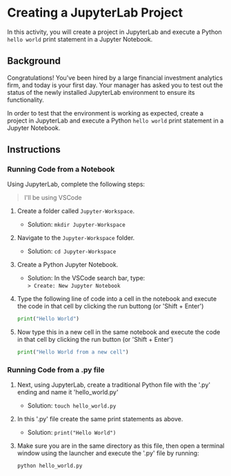 # Creating a JupyterLab Project

In this activity, you will create a project in JupyterLab and execute a Python `hello world` print statement in a Jupyter Notebook.

## Background

Congratulations! You've been hired by a large financial investment analytics firm, and today is your first day. Your manager has asked you to test out the status of the newly installed JupyterLab environment to ensure its functionality.

In order to test that the environment is working as expected, create a project in JupyterLab and execute a Python `hello world` print statement in a Jupyter Notebook.

## Instructions

### Running Code from a Notebook

Using JupyterLab, complete the following steps:
> I'll be using VSCode

1. Create a folder called `Jupyter-Workspace`.
    - Solution: `mkdir Jupyter-Workspace`

2. Navigate to the `Jupyter-Workspace` folder.
    - Solution: `cd Jupyter-Workspace`

3. Create a Python Jupyter Notebook.
    - Solution: In the VSCode search bar, type:  
    `> Create: New Jupyter Notebook`

4. Type the following line of code into a cell in the notebook and execute the code in that cell by clicking the run buttong (or 'Shift + Enter')

    ```python
    print("Hello World")
    ```

5. Now type this in a new cell in the same notebook and execute the code in that cell by clicking the run button (or 'Shift + Enter')

    ```python
    print("Hello World from a new cell")
    ```
### Running Code from a .py file

1. Next, using JupyterLab, create a traditional Python file with the '.py' ending and name it 'hello_world.py'
    - Solution: `touch hello_world.py` 

2. In this '.py' file create the same print statements as above.
    - Solution: `print("Hello World")`

3. Make sure you are in the same directory as this file, then open a terminal window using the launcher and execute the '.py' file by running:

    ```python
    python hello_world.py
    ```


